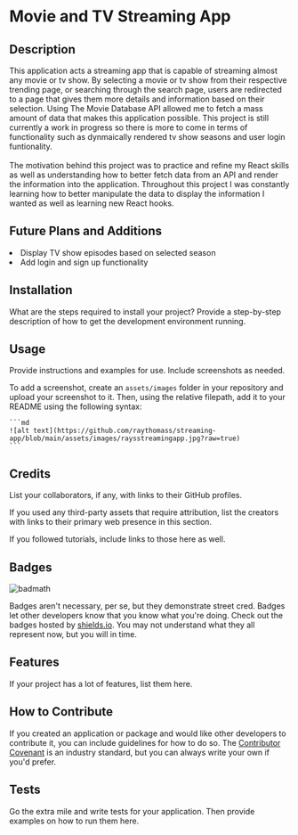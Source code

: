 # Movie and TV Streaming App

## Description

This application acts a streaming app that is capable of streaming almost any movie or tv show. By selecting a movie or tv show from their respective trending page, or searching through the search page, users are redirected to a page that gives them more details and information based on their selection. Using The Movie Database API allowed me to fetch a mass amount of data that makes this application possible. This project is still currently a work in progress so there is more to come in terms of functionality such as dynmaically rendered tv show seasons and user login funtionality. 
<br/>
<br/>
The motivation behind this project was to practice and refine my React skills as well as understanding how to better fetch data from an API and render the information into the application. Throughout this project I was constantly learning how to better manipulate the data to display the information I wanted as well as learning new React hooks.

## Future Plans and Additions

<li>Display TV show episodes based on selected season</li>
<li>Add login and sign up functionality</li>

## Installation

What are the steps required to install your project? Provide a step-by-step description of how to get the development environment running.

## Usage

Provide instructions and examples for use. Include screenshots as needed.

To add a screenshot, create an `assets/images` folder in your repository and upload your screenshot to it. Then, using the relative filepath, add it to your README using the following syntax:

    ```md
    ![alt text](https://github.com/raythomass/streaming-app/blob/main/assets/images/raysstreamingapp.jpg?raw=true)
    ```

## Credits

List your collaborators, if any, with links to their GitHub profiles.

If you used any third-party assets that require attribution, list the creators with links to their primary web presence in this section.

If you followed tutorials, include links to those here as well.

## Badges

![badmath](https://img.shields.io/github/languages/top/lernantino/badmath)

Badges aren't necessary, per se, but they demonstrate street cred. Badges let other developers know that you know what you're doing. Check out the badges hosted by [shields.io](https://shields.io/). You may not understand what they all represent now, but you will in time.

## Features

If your project has a lot of features, list them here.

## How to Contribute

If you created an application or package and would like other developers to contribute it, you can include guidelines for how to do so. The [Contributor Covenant](https://www.contributor-covenant.org/) is an industry standard, but you can always write your own if you'd prefer.

## Tests

Go the extra mile and write tests for your application. Then provide examples on how to run them here.
